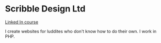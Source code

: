 <h1>Scribble Design Ltd</h1>

<div><a href="https://www.linkedin.com/learning-login/share?account=92735081&forceAccount=false&redirect=https%3A%2F%2Fwww.linkedin.com%2Flearning%2Fgit-workflows%3Ftrk%3Dshare_ent_url%26shareId%3DU5oUE0thQ5KaQjcEM9lW8g%253D%253D">Linked In course</a>
</div>

<div>
  <p>I create websites for luddites who don't know how to do their own. I work in PHP.</p>
</div>